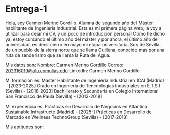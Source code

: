 # Entrega-1
Hola, soy Carmen Merino Gordillo. Alumna de segundo año del Máster habilitante de Ingeniería Industrial. Esta es mi primera página web, la voy a utilizar para dejar mi CV, y un poco de introducción personal 
Como he dicho ya, estoy cursando el último año del máster y por ahora, el último año de universidad, es decir cierro en mayo mi etapa universitaria. Soy de Sevilla, de un pueblo de la sierra norte que se llama Guillena, conocido más por una ruta de senderismo que se llama la Ruta del Agua. 

Mis datos son: 
Nombre: Carmen Merino Gordillo
Correo: 202316019@alu.comullas.edu
LinkedIn: Carmen Merino Gordillo 

Mi formación es: 
Máster Habilitante de Ingeniería Industrial en ICAI (Madrid) - [2023-2025] 
Grado en Ingeniería de Tencnologías Industriales en E.T.S.I (Sevilla) - [2018-2023]
Bachillerato y Secundaria en Colegio International San Francisco de Paula (Sevilla) - [2013-2018]

Mi experiencia es: 
Prácticas en Desarrollo de Negocios en Atlantica Sustainable Infrastructe (Madrid) - [2025-]
Prácticas en Desarrollo de Mercado en Wellness TechnoGroup (Sevilla) - [2017-2018]

Mis aptitudes son: 
